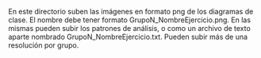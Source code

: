 En este directorio suben las imágenes en formato png de los diagramas de clase. El nombre debe tener formato GrupoN_NombreEjercicio.png. 
En las mismas pueden subir los patrones de análisis, o como un archivo de texto aparte nombrado GrupoN_NombreEjercicio.txt.
Pueden subir más de una resolución por grupo.
